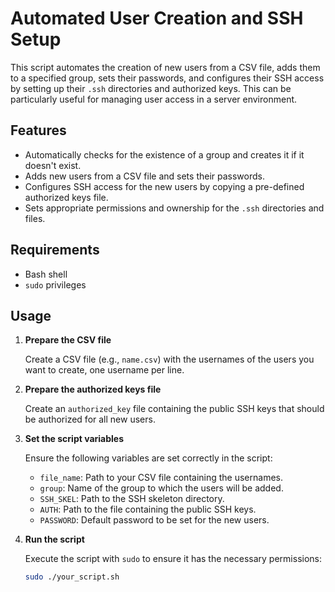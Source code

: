 # Automated User Creation and SSH Setup

This script automates the creation of new users from a CSV file, adds them to a specified group, sets their passwords, and configures their SSH access by setting up their `.ssh` directories and authorized keys. This can be particularly useful for managing user access in a server environment.

## Features

- Automatically checks for the existence of a group and creates it if it doesn't exist.
- Adds new users from a CSV file and sets their passwords.
- Configures SSH access for the new users by copying a pre-defined authorized keys file.
- Sets appropriate permissions and ownership for the `.ssh` directories and files.

## Requirements

- Bash shell
- `sudo` privileges

## Usage

1. **Prepare the CSV file**

   Create a CSV file (e.g., `name.csv`) with the usernames of the users you want to create, one username per line.

2. **Prepare the authorized keys file**

   Create an `authorized_key` file containing the public SSH keys that should be authorized for all new users.

3. **Set the script variables**

   Ensure the following variables are set correctly in the script:

   - `file_name`: Path to your CSV file containing the usernames.
   - `group`: Name of the group to which the users will be added.
   - `SSH_SKEL`: Path to the SSH skeleton directory.
   - `AUTH`: Path to the file containing the public SSH keys.
   - `PASSWORD`: Default password to be set for the new users.

4. **Run the script**

   Execute the script with `sudo` to ensure it has the necessary permissions:

   ```bash
   sudo ./your_script.sh